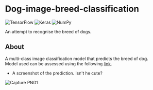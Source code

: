 # Dog-image-breed-classification
![TensorFlow](https://img.shields.io/badge/TensorFlow-%23FF6F00.svg?style=for-the-badge&logo=TensorFlow&logoColor=white)  ![Keras](https://img.shields.io/badge/Keras-%23D00000.svg?style=for-the-badge&logo=Keras&logoColor=white) ![NumPy](https://img.shields.io/badge/numpy-%23013243.svg?style=for-the-badge&logo=numpy&logoColor=white)

An attempt to recognise the breed of dogs.

## About
A multi-class image classification model that predicts the breed of dog. Model used can be assessed using the following [link](https://tfhub.dev/google/imagenet/mobilenet_v2_130_224/classification/5).

- A screenshot of the prediction. Isn't he cute?

![Capture PNG1](https://user-images.githubusercontent.com/76205318/137583141-0742189f-cf49-4408-ae95-088b906180fc.PNG)

